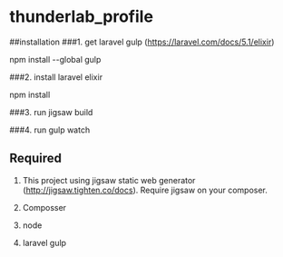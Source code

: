 # thunderlab_profile

##installation
###1. get laravel gulp (https://laravel.com/docs/5.1/elixir)

npm install --global gulp

###2. install laravel elixir

npm install

###3. run jigsaw build

###4. run gulp watch

## Required
1. This project using jigsaw static web generator (http://jigsaw.tighten.co/docs). Require jigsaw on your composer.

2. Composser

3. node 

4. laravel gulp
